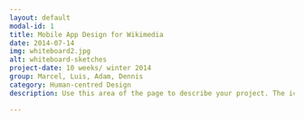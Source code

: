 ```yaml
---
layout: default
modal-id: 1
title: Mobile App Design for Wikimedia
date: 2014-07-14
img: whiteboard2.jpg
alt: whiteboard-sketches
project-date: 10 weeks/ winter 2014
group: Marcel, Luis, Adam, Dennis
category: Human-centred Design
description: Use this area of the page to describe your project. The icon above is part of a free icon set by <a href="https://sellfy.com/p/8Q9P/jV3VZ/">Flat Icons</a>. On their website, you can download their free set with 16 icons, or you can purchase the entire set with 146 icons for only $12!

---
```

